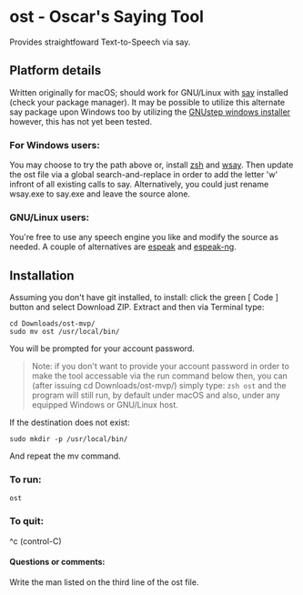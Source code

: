 
# ost - Oscar's Saying Tool
Provides straightfoward Text-to-Speech via say. 

## Platform details
Written originally for macOS; should work for GNU/Linux with [say](https://manpages.org/say) installed (check your package manager). It may be possible to utilize this alternate say package upon Windows too by utilizing the [GNUstep windows installer](https://gnustep.github.io/windows/installer.html) however, this has not yet been tested.

### For Windows users: 
You may choose to try the path above or, install [zsh](https://walterteng.com/using-zsh-on-windows) and [wsay](https://github.com/p-groarke/wsay). Then update the ost file via a global search-and-replace in order to add the letter 'w' infront of all existing calls to say. Alternatively, you could just rename wsay.exe to say.exe and leave the source alone.

### GNU/Linux users: 
You're free to use any speech engine you like and modify the source as needed. A couple of alternatives are [espeak](https://espeak.sourceforge.net/) and [espeak-ng](https://github.com/espeak-ng/espeak-ng).

## Installation
Assuming you don't have git installed, to install: click the green [ Code ] button and select Download ZIP. Extract and then via Terminal type:
```
cd Downloads/ost-mvp/
sudo mv ost /usr/local/bin/
```
You will be prompted for your account password.
>Note: if you don't want to provide your account password in order to make the tool accessable via the run command below then, you can (after issuing cd Downloads/ost-mvp/) simply type: ```zsh ost``` and the program will still run, by default under macOS and also, under any equipped Windows or GNU/Linux host.

If the destination does not exist:
```
sudo mkdir -p /usr/local/bin/
```
And repeat the mv command.

### To run:
```
ost
```

### To quit:
^c (control-C)

#### Questions or comments:
Write the man listed on the third line of the ost file.
